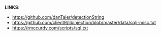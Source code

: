 **LINKS**:
* https://github.com/danTaler/detectionString
* https://github.com/client9/libinjection/blob/master/data/sqli-misc.txt
* https://rmccurdy.com/scripts/sql.txt
